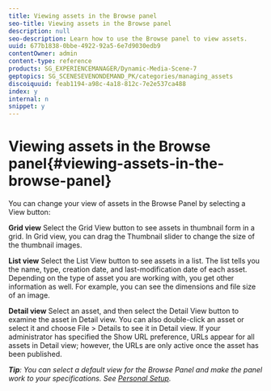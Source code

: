 ```yaml
---
title: Viewing assets in the Browse panel
seo-title: Viewing assets in the Browse panel
description: null
seo-description: Learn how to use the Browse panel to view assets.
uuid: 677b1838-0bbe-4922-92a5-6e7d9030edb9
contentOwner: admin
content-type: reference
products: SG_EXPERIENCEMANAGER/Dynamic-Media-Scene-7
geptopics: SG_SCENESEVENONDEMAND_PK/categories/managing_assets
discoiquuid: feab1194-a98c-4a18-812c-7e2e537ca488
index: y
internal: n
snippet: y
---
```


# Viewing assets in the Browse panel{#viewing-assets-in-the-browse-panel}

You can change your view of assets in the Browse Panel by selecting a View button:

**Grid view** Select the Grid View button to see assets in thumbnail form in a grid. In Grid view, you can drag the Thumbnail slider to change the size of the thumbnail images.

**List view** Select the List View button to see assets in a list. The list tells you the name, type, creation date, and last-modification date of each asset. Depending on the type of asset you are working with, you get other information as well. For example, you can see the dimensions and file size of an image.

**Detail view** Select an asset, and then select the Detail View button to examine the asset in Detail view. You can also double-click an asset or select it and choose File > Details to see it in Detail view. If your administrator has specified the Show URL preference, URLs appear for all assets in Detail view; however, the URLs are only active once the asset has been published.

***Tip**: You can select a default view for the Browse Panel and make the panel work to your specifications. See [Personal Setup](personal-setup.md#personal_setup).*
